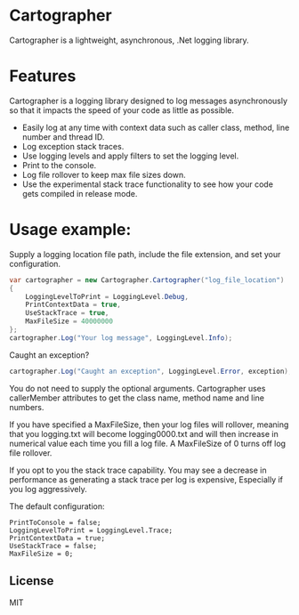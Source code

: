 # Cartographer
Cartographer is a lightweight, asynchronous, .Net logging library.

# Features
Cartographer is a logging library designed to log messages asynchronously so that it impacts the speed of your code as little as possible.
  - Easily log at any time with context data such as caller class, method, line number and thread ID.
  - Log exception stack traces.
  - Use logging levels and apply filters to set the logging level.
  - Print to the console.
  - Log file rollover to keep max file sizes down.
  - Use the experimental stack trace functionality to see how your code gets compiled in release mode.

# Usage example:
Supply a logging location file path, include the file extension, and set your configuration.

```c#
var cartographer = new Cartographer.Cartographer("log_file_location")
{
    LoggingLevelToPrint = LoggingLevel.Debug,
    PrintContextData = true,
    UseStackTrace = true,
    MaxFileSize = 40000000      
};
cartographer.Log("Your log message", LoggingLevel.Info);
```    
Caught an exception?

```c#
cartographer.Log("Caught an exception", LoggingLevel.Error, exception);
```

You do not need to supply the optional arguments. Cartographer uses callerMember attributes to get the class name, method name and line numbers.

If you have specified a MaxFileSize, then your log files will rollover, meaning that you logging.txt will become logging0000.txt
and will then increase in numerical value each time you fill a log file. A MaxFileSize of 0 turns off log file rollover.

If you opt to you the stack trace capability. You may see a decrease in performance as generating a stack trace per log is expensive, Especially if you log aggressively.

The default configuration:
```
PrintToConsole = false;
LoggingLevelToPrint = LoggingLevel.Trace;
PrintContextData = true;
UseStackTrace = false;
MaxFileSize = 0;
```


License
----

MIT

